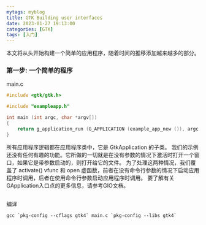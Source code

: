 ```yaml
---
mytags: myblog
title: GTK Building user interfaces
date: 2023-01-27 19:13:00
categories: [GTK]
tags: [入门]
---
```


本文将从头开始构建一个简单的应用程序，随着时间的推移添加越来越多的部分。
<!-- more -->

### 第一步: 一个简单的程序
main.c 
```c
#include <gtk/gtk.h>

#include "exampleapp.h"

int main (int argc, char *argv[])
{
    return g_application_run (G_APPLICATION (example_app_new ()), argc, argv);
}
```
所有应用程序逻辑都在应用程序类中，它是 GtkApplication 的子类。
我们的示例还没有任何有趣的功能。它所做的一切就是在没有参数的情况下激活时打开一个窗口，如果它是带参数启动的，则打开给它的文件。
为了处理这两种情况，我们覆盖了 activate() vfunc 和 open 虚函数，前者在没有命令行参数的情况下启动应用程序时调用，后者在使用命令行参数启动应用程序时调用。
要了解有关GApplication入口点的更多信息，请参考GIO文档。

```

```
编译

```
gcc `pkg-config --cflags gtk4` main.c `pkg-config --libs gtk4`
```
